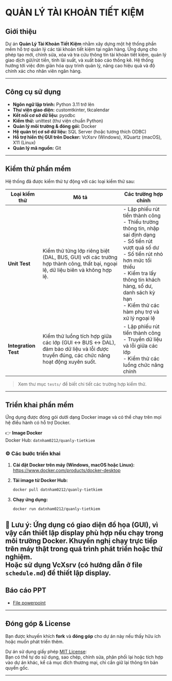 # QUẢN LÝ TÀI KHOẢN TIẾT KIỆM

## Giới thiệu

Dự án **Quản Lý Tài Khoản Tiết Kiệm** nhằm xây dựng một hệ thống phần mềm hỗ trợ quản lý các tài khoản tiết kiệm tại ngân hàng. Ứng dụng cho phép tạo mới, chỉnh sửa, xóa và tra cứu thông tin tài khoản tiết kiệm, quản lý giao dịch gửi/rút tiền, tính lãi suất, và xuất báo cáo thống kê. Hệ thống hướng tới việc đơn giản hóa quy trình quản lý, nâng cao hiệu quả và độ chính xác cho nhân viên ngân hàng.

---

## Công cụ sử dụng

- **Ngôn ngữ lập trình:** Python 3.11 trở lên
- **Thư viện giao diện:** customtkinter, tkcalendar
- **Kết nối cơ sở dữ liệu:** pyodbc
- **Kiểm thử:** unittest (thư viện chuẩn Python)
- **Quản lý môi trường & đóng gói:** Docker
- **Hệ quản trị cơ sở dữ liệu:** SQL Server (hoặc tương thích ODBC)
- **Hỗ trợ hiển thị GUI trên Docker:** VcXsrv (Windows), XQuartz (macOS), X11 (Linux)
- **Quản lý mã nguồn:** Git

---

## Kiểm thử phần mềm

Hệ thống đã được kiểm thử tự động với các loại kiểm thử sau:

| Loại kiểm thử      | Mô tả                                                                                                                        | Các trường hợp chính                                                                                                    |
|--------------------|------------------------------------------------------------------------------------------------------------------------------|------------------------------------------------------------------------------------------------------------------------|
| **Unit Test**      | Kiểm thử từng lớp riêng biệt (DAL, BUS, GUI) với các trường hợp thành công, thất bại, ngoại lệ, dữ liệu biên và không hợp lệ. | - Lập phiếu rút tiền thành công<br>- Thiếu trường thông tin, nhập sai định dạng<br>- Số tiền rút vượt quá số dư<br>- Số tiền rút nhỏ hơn mức tối thiểu<br>- Kiểm tra lấy thông tin khách hàng, số dư, danh sách kỳ hạn<br>- Kiểm thử các hàm phụ trợ và xử lý ngoại lệ |
| **Integration Test** | Kiểm thử luồng tích hợp giữa các lớp (GUI ↔ BUS ↔ DAL), đảm bảo dữ liệu và lỗi được truyền đúng, các chức năng hoạt động xuyên suốt. | - Lập phiếu rút tiền thành công<br>- Truyền dữ liệu và lỗi giữa các lớp<br>- Kiểm thử các luồng chức năng chính |

> Xem thư mục `tests/` để biết chi tiết các trường hợp kiểm thử.

---

## Triển khai phần mềm

Ứng dụng được đóng gói dưới dạng Docker image và có thể chạy trên mọi hệ điều hành có hỗ trợ Docker.

👉 **Image Docker**  
Docker Hub: `datnham0212/quanly-tietkiem`

### ⚙️ Các bước triển khai

1. **Cài đặt Docker trên máy (Windows, macOS hoặc Linux):**  
   https://www.docker.com/products/docker-desktop

2. **Tải image từ Docker Hub:**
   ```bash
   docker pull datnham0212/quanly-tietkiem

3. **Chạy ứng dụng:**
    ```bash
    docker run datnham0212/quanly-tietkiem

🔺 Lưu ý: Ứng dụng có giao diện đồ họa (GUI), vì vậy cần thiết lập display phù hợp nếu chạy trong môi trường Docker. Khuyến nghị chạy trực tiếp trên máy thật trong quá trình phát triển hoặc thử nghiệm.  
Hoặc sử dụng VcXsrv (có hướng dẫn ở file `schedule.md`) để thiết lập display.
---

## Báo cáo PPT

- [File powerpoint](https://www.canva.com/design/DAGlWQ2M9Nk/Nm8XIsh8G7Ly1WQIuSuVBg/edit?utm_content=DAGlWQ2M9Nk&utm_campaign=designshare&utm_medium=link2&utm_source=sharebutton)

---

## Đóng góp & License

Bạn được khuyến khích **fork** và **đóng góp** cho dự án này nếu thấy hữu ích hoặc muốn phát triển thêm.

Dự án sử dụng giấy phép [MIT License](https://opensource.org/licenses/MIT):  
Bạn có thể tự do sử dụng, sao chép, chỉnh sửa, phân phối lại hoặc tích hợp vào dự án khác, kể cả mục đích thương mại, chỉ cần giữ lại thông tin bản quyền gốc.

---

